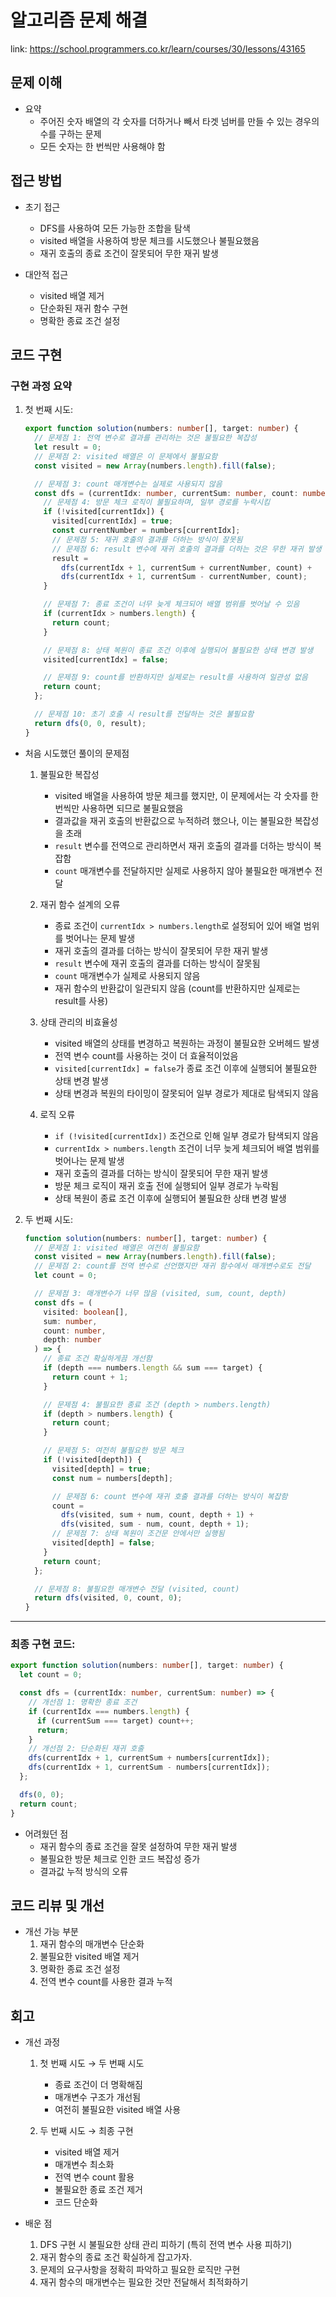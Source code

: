 # 알고리즘 문제 해결

link: https://school.programmers.co.kr/learn/courses/30/lessons/43165

## 문제 이해

- 요약
  - 주어진 숫자 배열의 각 숫자를 더하거나 빼서 타겟 넘버를 만들 수 있는 경우의 수를 구하는 문제
  - 모든 숫자는 한 번씩만 사용해야 함

## 접근 방법

- 초기 접근

  - DFS를 사용하여 모든 가능한 조합을 탐색
  - visited 배열을 사용하여 방문 체크를 시도했으나 불필요했음
  - 재귀 호출의 종료 조건이 잘못되어 무한 재귀 발생

- 대안적 접근
  - visited 배열 제거
  - 단순화된 재귀 함수 구현
  - 명확한 종료 조건 설정

## 코드 구현

### 구현 과정 요약

1. 첫 번째 시도:

   ```typescript
   export function solution(numbers: number[], target: number) {
     // 문제점 1: 전역 변수로 결과를 관리하는 것은 불필요한 복잡성
     let result = 0;
     // 문제점 2: visited 배열은 이 문제에서 불필요함
     const visited = new Array(numbers.length).fill(false);

     // 문제점 3: count 매개변수는 실제로 사용되지 않음
     const dfs = (currentIdx: number, currentSum: number, count: number) => {
       // 문제점 4: 방문 체크 로직이 불필요하며, 일부 경로를 누락시킴
       if (!visited[currentIdx]) {
         visited[currentIdx] = true;
         const currentNumber = numbers[currentIdx];
         // 문제점 5: 재귀 호출의 결과를 더하는 방식이 잘못됨
         // 문제점 6: result 변수에 재귀 호출의 결과를 더하는 것은 무한 재귀 발생 가능
         result =
           dfs(currentIdx + 1, currentSum + currentNumber, count) +
           dfs(currentIdx + 1, currentSum - currentNumber, count);
       }

       // 문제점 7: 종료 조건이 너무 늦게 체크되어 배열 범위를 벗어날 수 있음
       if (currentIdx > numbers.length) {
         return count;
       }

       // 문제점 8: 상태 복원이 종료 조건 이후에 실행되어 불필요한 상태 변경 발생
       visited[currentIdx] = false;

       // 문제점 9: count를 반환하지만 실제로는 result를 사용하여 일관성 없음
       return count;
     };

     // 문제점 10: 초기 호출 시 result를 전달하는 것은 불필요함
     return dfs(0, 0, result);
   }
   ```

- 처음 시도했던 풀이의 문제점

  1. 불필요한 복잡성

     - visited 배열을 사용하여 방문 체크를 했지만, 이 문제에서는 각 숫자를 한 번씩만 사용하면 되므로 불필요했음
     - 결과값을 재귀 호출의 반환값으로 누적하려 했으나, 이는 불필요한 복잡성을 초래
     - `result` 변수를 전역으로 관리하면서 재귀 호출의 결과를 더하는 방식이 복잡함
     - `count` 매개변수를 전달하지만 실제로 사용하지 않아 불필요한 매개변수 전달

  2. 재귀 함수 설계의 오류

     - 종료 조건이 `currentIdx > numbers.length`로 설정되어 있어 배열 범위를 벗어나는 문제 발생
     - 재귀 호출의 결과를 더하는 방식이 잘못되어 무한 재귀 발생
     - `result` 변수에 재귀 호출의 결과를 더하는 방식이 잘못됨
     - `count` 매개변수가 실제로 사용되지 않음
     - 재귀 함수의 반환값이 일관되지 않음 (count를 반환하지만 실제로는 result를 사용)

  3. 상태 관리의 비효율성

     - visited 배열의 상태를 변경하고 복원하는 과정이 불필요한 오버헤드 발생
     - 전역 변수 count를 사용하는 것이 더 효율적이었음
     - `visited[currentIdx] = false`가 종료 조건 이후에 실행되어 불필요한 상태 변경 발생
     - 상태 변경과 복원의 타이밍이 잘못되어 일부 경로가 제대로 탐색되지 않음

  4. 로직 오류

     - `if (!visited[currentIdx])` 조건으로 인해 일부 경로가 탐색되지 않음
     - `currentIdx > numbers.length` 조건이 너무 늦게 체크되어 배열 범위를 벗어나는 문제 발생
     - 재귀 호출의 결과를 더하는 방식이 잘못되어 무한 재귀 발생
     - 방문 체크 로직이 재귀 호출 전에 실행되어 일부 경로가 누락됨
     - 상태 복원이 종료 조건 이후에 실행되어 불필요한 상태 변경 발생

2. 두 번째 시도:

   ```typescript
   function solution(numbers: number[], target: number) {
     // 문제점 1: visited 배열은 여전히 불필요함
     const visited = new Array(numbers.length).fill(false);
     // 문제점 2: count를 전역 변수로 선언했지만 재귀 함수에서 매개변수로도 전달
     let count = 0;

     // 문제점 3: 매개변수가 너무 많음 (visited, sum, count, depth)
     const dfs = (
       visited: boolean[],
       sum: number,
       count: number,
       depth: number
     ) => {
       // 종료 조건 확실하게끔 개선함
       if (depth === numbers.length && sum === target) {
         return count + 1;
       }

       // 문제점 4: 불필요한 종료 조건 (depth > numbers.length)
       if (depth > numbers.length) {
         return count;
       }

       // 문제점 5: 여전히 불필요한 방문 체크
       if (!visited[depth]) {
         visited[depth] = true;
         const num = numbers[depth];

         // 문제점 6: count 변수에 재귀 호출 결과를 더하는 방식이 복잡함
         count =
           dfs(visited, sum + num, count, depth + 1) +
           dfs(visited, sum - num, count, depth + 1);
         // 문제점 7: 상태 복원이 조건문 안에서만 실행됨
         visited[depth] = false;
       }
       return count;
     };

     // 문제점 8: 불필요한 매개변수 전달 (visited, count)
     return dfs(visited, 0, count, 0);
   }
   ```

---

### 최종 구현 코드:

```typescript
export function solution(numbers: number[], target: number) {
  let count = 0;

  const dfs = (currentIdx: number, currentSum: number) => {
    // 개선점 1: 명확한 종료 조건
    if (currentIdx === numbers.length) {
      if (currentSum === target) count++;
      return;
    }
    // 개선점 2: 단순화된 재귀 호출
    dfs(currentIdx + 1, currentSum + numbers[currentIdx]);
    dfs(currentIdx + 1, currentSum - numbers[currentIdx]);
  };

  dfs(0, 0);
  return count;
}
```

- 어려웠던 점
  - 재귀 함수의 종료 조건을 잘못 설정하여 무한 재귀 발생
  - 불필요한 방문 체크로 인한 코드 복잡성 증가
  - 결과값 누적 방식의 오류

## 코드 리뷰 및 개선

- 개선 가능 부분
  1. 재귀 함수의 매개변수 단순화
  2. 불필요한 visited 배열 제거
  3. 명확한 종료 조건 설정
  4. 전역 변수 count를 사용한 결과 누적

## 회고

- 개선 과정

  1. 첫 번째 시도 → 두 번째 시도

     - 종료 조건이 더 명확해짐
     - 매개변수 구조가 개선됨
     - 여전히 불필요한 visited 배열 사용

  2. 두 번째 시도 → 최종 구현
     - visited 배열 제거
     - 매개변수 최소화
     - 전역 변수 count 활용
     - 불필요한 종료 조건 제거
     - 코드 단순화

- 배운 점

  1. DFS 구현 시 불필요한 상태 관리 피하기 (특히 전역 변수 사용 피하기)
  2. 재귀 함수의 종료 조건 확실하게 잡고가자.
  3. 문제의 요구사항을 정확히 파악하고 필요한 로직만 구현
  4. 재귀 함수의 매개변수는 필요한 것만 전달해서 최적화하기
